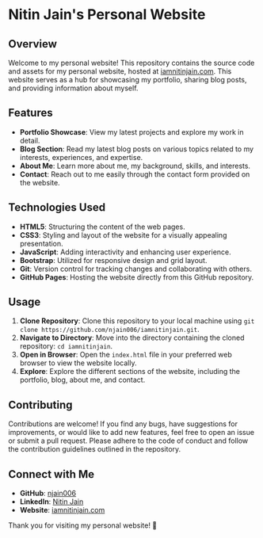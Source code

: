# Nitin Jain's Personal Website

## Overview
Welcome to my personal website! This repository contains the source code and assets for my personal website, hosted at [iamnitinjain.com](https://iamnitinjain.com). This website serves as a hub for showcasing my portfolio, sharing blog posts, and providing information about myself.

## Features
- **Portfolio Showcase**: View my latest projects and explore my work in detail.
- **Blog Section**: Read my latest blog posts on various topics related to my interests, experiences, and expertise.
- **About Me**: Learn more about me, my background, skills, and interests.
- **Contact**: Reach out to me easily through the contact form provided on the website.

## Technologies Used
- **HTML5**: Structuring the content of the web pages.
- **CSS3**: Styling and layout of the website for a visually appealing presentation.
- **JavaScript**: Adding interactivity and enhancing user experience.
- **Bootstrap**: Utilized for responsive design and grid layout.
- **Git**: Version control for tracking changes and collaborating with others.
- **GitHub Pages**: Hosting the website directly from this GitHub repository.

## Usage
1. **Clone Repository**: Clone this repository to your local machine using `git clone https://github.com/njain006/iamnitinjain.git`.
2. **Navigate to Directory**: Move into the directory containing the cloned repository: `cd iamnitinjain`.
3. **Open in Browser**: Open the `index.html` file in your preferred web browser to view the website locally.
4. **Explore**: Explore the different sections of the website, including the portfolio, blog, about me, and contact.

## Contributing
Contributions are welcome! If you find any bugs, have suggestions for improvements, or would like to add new features, feel free to open an issue or submit a pull request. Please adhere to the code of conduct and follow the contribution guidelines outlined in the repository.

## Connect with Me
- **GitHub**: [njain006](https://github.com/njain006/iamnitinjain)
- **LinkedIn**: [Nitin Jain](https://www.linkedin.com/in/nitinj025/)
- **Website**: [iamnitinjain.com](https://iamnitinjain.com)

Thank you for visiting my personal website! 🚀

